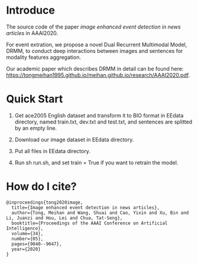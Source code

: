 # Introduce
The source code of the paper *image enhanced event detection in news articles* in AAAI2020.

For event extration, we propose a novel Dual Recurrent Multimodal Model, DRMM, to conduct deep interactions between images and sentences for modality features aggregation.

Our academic paper which describes DRMM in detail can be found here: https://tongmeihan1995.github.io/meihan.github.io/research/AAAI2020.pdf.

# Quick Start

1. Get ace2005 English dataset and transform it to BIO format in EEdata directory, named train.txt, dev.txt and test.txt, and sentences are splitted by an empty line.

2. Download our image dataset in EEdata directory.

3. Put all files in EEdata directory.

4. Run sh run.sh, and set train = True if you want to retrain the model.


# How do I cite?
```
@inproceedings{tong2020image,
  title={Image enhanced event detection in news articles},
  author={Tong, Meihan and Wang, Shuai and Cao, Yixin and Xu, Bin and Li, Juanzi and Hou, Lei and Chua, Tat-Seng},
  booktitle={Proceedings of the AAAI Conference on Artificial Intelligence},
  volume={34},
  number={05},
  pages={9040--9047},
  year={2020}
}
```
